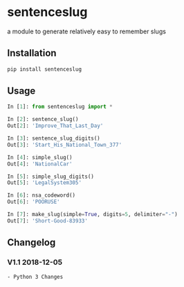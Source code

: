# sentenceslug
a module to generate relatively easy to remember slugs

## Installation
```bash
pip install sentenceslug

```
## Usage

```python
In [1]: from sentenceslug import *

In [2]: sentence_slug()
Out[2]: 'Improve_That_Last_Day'

In [3]: sentence_slug_digits()
Out[3]: 'Start_His_National_Town_377'

In [4]: simple_slug()
Out[4]: 'NationalCar'

In [5]: simple_slug_digits()
Out[5]: 'LegalSystem305'

In [6]: nsa_codeword()
Out[6]: 'POORUSE'

In [7]: make_slug(simple=True, digits=5, delimiter="-")
Out[7]: 'Short-Good-83933'

```

## Changelog

### V1.1 2018-12-05
    - Python 3 Changes

    